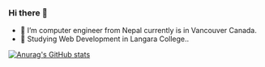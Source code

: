 ### Hi there 👋
- 🌱 I’m computer engineer from Nepal currently is in Vancouver Canada.
- 🔭 Studying Web Development in Langara College..










[![Anurag's GitHub stats](https://github-readme-stats.vercel.app/api?username=madhuneupane)](https://github.com/anuraghazra/github-readme-stats)

<!--
**madhuneupane/madhuneupane** is a ✨ _special_ ✨ repository because its `README.md` (this file) appears on your GitHub profile.

Here are some ideas to get you started:

- 🌱 I’m computer engineer from Nepal currently is in Vancouver Canada.
- 🔭 Studying Web Development in Langara College..
- 👯 I’m looking to collaborate on ...
- 🤔 I’m looking for help with ...
- 💬 Ask me about ...
- 📫 How to reach me: ...
- 😄 Pronouns: ...
- ⚡ Fun fact: ...
-->
